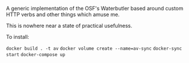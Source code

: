 A generic implementation of the OSF's Waterbutler based around custom HTTP verbs and other things which amuse me.

This is nowhere near a state of practical usefulness.

To install:

`docker build . -t av`
`docker volume create --name=av-sync`
`docker-sync start`
`docker-compose up`